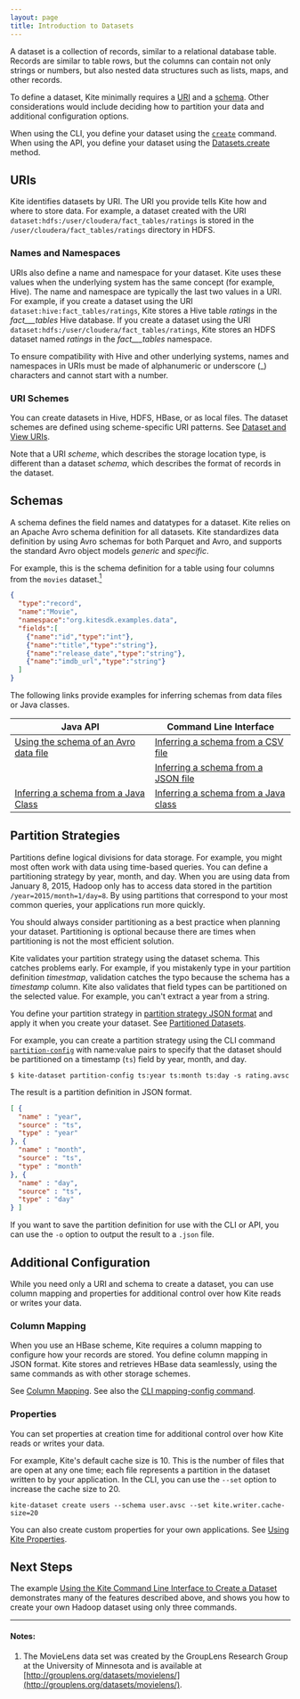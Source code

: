 ```yaml
---
layout: page
title: Introduction to Datasets
---
```


A dataset is a collection of records, similar to a relational database table. Records are similar to table rows, but the columns can contain not only strings or numbers, but also nested data structures such as lists, maps, and other records.

To define a dataset, Kite minimally requires a [URI](#uris) and a [schema](#schemas). Other considerations would include deciding how to partition your data and additional configuration options.

When using the CLI, you define your dataset using the [`create`][create] command. When using the API, you define your dataset using the [Datasets.create][datasets-create] method.

[create]:{{site.baseurl}}/cli-reference.html#create
[datasets-create]:{{site.baseurl}}/apidocs/org/kitesdk/data/Datasets.html#create(java.net.URI,%20org.kitesdk.data.DatasetDescriptor)

## URIs

Kite identifies datasets by URI. The URI you provide tells Kite how and where to store data. For example, a dataset created with the URI `dataset:hdfs:/user/cloudera/fact_tables/ratings` is stored in the `/user/cloudera/fact_tables/ratings` directory in HDFS.

### Names and Namespaces 

URIs also define a name and namespace for your dataset. Kite uses these values when the underlying system has the same concept (for example, Hive). The name and namespace are typically the last two values in a URI. For example, if you create a dataset using the URI `dataset:hive:fact_tables/ratings`, Kite stores a Hive table _ratings_ in the _fact___tables_ Hive database. If you create a dataset using the URI `dataset:hdfs:/user/cloudera/fact_tables/ratings`, Kite stores an HDFS dataset named _ratings_ in the _fact___tables_ namespace.

To ensure compatibility with Hive and other underlying systems, names and namespaces in URIs must be made of alphanumeric or underscore (\_) characters  and cannot start with a number.

### URI Schemes

You can create datasets in Hive, HDFS, HBase, or as local files. The dataset schemes are defined using scheme-specific URI patterns. See [Dataset and View URIs][uris].

Note that a URI _scheme_, which describes the storage location type, is different than a dataset _schema_, which describes the format of records in the dataset.

[list]: {{site.baseurl}}/apidocs/org/kitesdk/data/Datasets.html#list(java.net.URI)
[uris]:{{site.baseurl}}/URIs.html

## Schemas

A schema defines the field names and datatypes for a dataset. Kite relies on an Apache Avro schema definition for all datasets. Kite standardizes data definition by using Avro schemas for both Parquet and Avro, and supports the standard Avro object models _generic_ and _specific_.

For example, this is the schema definition for a table using four columns from the `movies` dataset.[<sup>1</sup>](#notes)

```json
{
  "type":"record",
  "name":"Movie",
  "namespace":"org.kitesdk.examples.data",
  "fields":[
    {"name":"id","type":"int"},
    {"name":"title","type":"string"},
    {"name":"release_date","type":"string"},
    {"name":"imdb_url","type":"string"}
  ]
}
```

The following links provide examples for inferring schemas from data files or Java classes.

| Java API                                                      | Command Line Interface |
| --------                                                      | ---------------------- |
| [Using the schema of an Avro data file][api-schema-from-data] | [Inferring a schema from a CSV file][cli-schema-from-csv] |
|                                                               | [Inferring a schema from a JSON file][cli-schema-from-json] |
| [Inferring a schema from a Java Class][api-schema-from-class] | [Inferring a schema from a Java class][cli-schema-from-class] |

[api-schema-from-class]: {{site.baseurl}}/Inferring-a-Schema-from-a-Java-Class.html
[api-schema-from-data]: {{site.baseurl}}/Inferring-a-Schema-from-an-Avro-Data-File.html
[cli-schema-from-class]: {{site.baseurl}}/cli-reference.html#obj-schema
[cli-schema-from-csv]: {{site.baseurl}}/cli-reference.html#csv-schema
[cli-schema-from-json]: {{site.baseurl}}/cli-reference.html#json-schema

## Partition Strategies

Partitions define logical divisions for data storage. For example, you might most often work with data using time-based queries. You can define a partitioning strategy by year, month, and day. When you are using data from January 8, 2015, Hadoop only has to access data stored in the partition `/year=2015/month=1/day=8`. By using partitions that correspond to your most common queries, your applications run more quickly.

You should always consider partitioning as a best practice when planning your dataset. Partitioning is optional because there are times when partitioning is not the most efficient solution. 

Kite validates your partition strategy using the dataset schema. This catches problems early. For example, if you mistakenly type in your partition definition _timestmap_, validation catches the typo because the schema has a _timestamp_ column. Kite also validates that field types can be partitioned on the selected value. For example, you can't extract a year from a string.

You define your partition strategy in [partition strategy JSON format][ps-format] and apply it when you create your dataset. See [Partitioned Datasets][partition-strategies].

For example, you can create a partition strategy using the CLI command [`partition-config`][cli-part-conf] with name:value pairs to specify that the dataset should be partitioned on a timestamp (`ts`) field by year, month, and day.

```
$ kite-dataset partition-config ts:year ts:month ts:day -s rating.avsc
```

The result is a partition definition in JSON format. 

```JSON
[ {
  "name" : "year",
  "source" : "ts",
  "type" : "year"
}, {
  "name" : "month",
  "source" : "ts",
  "type" : "month"
}, {
  "name" : "day",
  "source" : "ts",
  "type" : "day"
} ]
```

If you want to save the partition definition for use with the CLI or API, you can use the `-o` option to output the result to a `.json` file.

[partition-strategies]: {{site.baseurl}}/Partitioned-Datasets.html#partition-strategies
[cli-part-conf]: {{site.baseurl}}/cli-reference.html#partition-config
[ps-format]: {{site.baseurl}}/Partition-Strategy-Format.html

## Additional Configuration

While you need only a URI and schema to create a dataset, you can use column mapping and properties for additional control over how Kite reads or writes your data.

### Column Mapping

When you use an HBase scheme, Kite requires a column mapping to configure how your records are stored. You define column mapping in JSON format. Kite stores and retrieves HBase data seamlessly, using the same commands as with other storage schemes.

See [Column Mapping][column-mapping]. See also the [CLI mapping-config command][cli-column-mapping].

[column-mapping]: {{site.baseurl}}/Column-Mapping.html
[cli-column-mapping]: {{site.baseurl}}/cli-reference.html#mapping-config

### Properties

You can set properties at creation time for additional control over how Kite reads or writes your data.

For example, Kite's default cache size is 10. This is the number of files that are open at any one time; each file represents a partition in the dataset written to by your application. In the CLI, you can use the `--set` option to increase the cache size to 20.

```
kite-dataset create users --schema user.avsc --set kite.writer.cache-size=20
```

You can also create custom properties for your own applications. See [Using Kite Properties][use-prop].

[use-prop]:{{site.baseurl}}/using-kite-properties.html

## Next Steps

The example [Using the Kite Command Line Interface to Create a Dataset][use-cli] demonstrates many of the features described above, and shows you how to create your own Hadoop dataset using only three commands.

[use-cli]:{{site.baseurl}}/Using-the-Kite-CLI-to-Create-a-Dataset.html

---

#### Notes:
1. The MovieLens data set was created by the GroupLens Research Group at the University of Minnesota and is available at [http://grouplens.org/datasets/movielens/](http://grouplens.org/datasets/movielens/).
